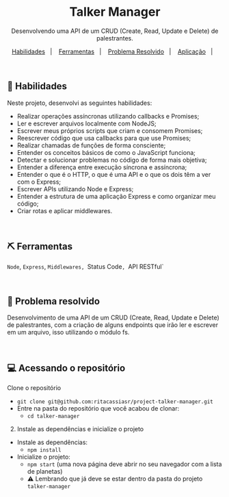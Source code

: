 <h1 align="center"> Talker Manager</h1>

<p align="center">
Desenvolvendo uma API de um CRUD (Create, Read, Update e Delete) de palestrantes.
</p>

<p align="center">
  <a href="#-habilidades">Habilidades</a>&nbsp;&nbsp;&nbsp;|&nbsp;&nbsp;&nbsp;
  <a href="#-ferramentas">Ferramentas</a>&nbsp;&nbsp;&nbsp;|&nbsp;&nbsp;&nbsp;
  <a href="#-problema-resolvido">Problema Resolvido</a>&nbsp;&nbsp;&nbsp;|&nbsp;&nbsp;&nbsp;
  <a href="#-aplicação">Aplicação</a>&nbsp;&nbsp;&nbsp;|&nbsp;&nbsp;&nbsp;
</p>

<br>

## 🚀 Habilidades

Neste projeto, desenvolvi as seguintes habilidades:

- Realizar operações assíncronas utilizando callbacks e Promises;
- Ler e escrever arquivos localmente com NodeJS;
- Escrever meus próprios scripts que criam e consomem Promises;
- Reescrever código que usa callbacks para que use Promises;
- Realizar chamadas de funções de forma consciente;
- Entender os conceitos básicos de como o JavaScript funciona;
- Detectar e solucionar problemas no código de forma mais objetiva;
- Entender a diferença entre execução síncrona e assíncrona;
- Entender o que é o HTTP, o que é uma API e o que os dois têm a ver com o Express;
- Escrever APIs utilizando Node e Express;
- Entender a estrutura de uma aplicação Express e como organizar meu código;
- Criar rotas e aplicar middlewares.

<br>


## ⛏ Ferramentas

`Node`, `Express`, `Middlewares, `Status Code`, `API RESTful`

<br>

## 🧶 Problema resolvido

Desenvolvimento de uma API de um CRUD (Create, Read, Update e Delete) de palestrantes, com a criação de alguns endpoints que irão ler e escrever em um arquivo, isso utilizando o módulo fs.

<br>

## 💻 Acessando o repositório

Clone o repositório
  * `git clone git@github.com:ritacassiasr/project-talker-manager.git`
  * Entre na pasta do repositório que você acabou de clonar:
    * `cd talker-manager`

2. Instale as dependências e inicialize o projeto
  * Instale as dependências:
    * `npm install`
  * Inicialize o projeto:
    * `npm start` (uma nova página deve abrir no seu navegador com a lista de planetas)
    * ⚠️ Lembrando que já deve se estar dentro da pasta do projeto `talker-manager`



